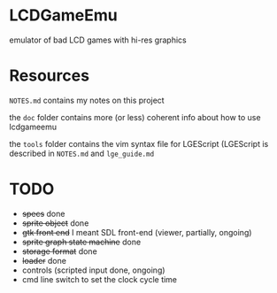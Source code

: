 LCDGameEmu
==========

emulator of bad LCD games with hi-res graphics

Resources
=========

`NOTES.md` contains my notes on this project

the `doc` folder contains more (or less) coherent info about how to use lcdgameemu

the `tools` folder contains the vim syntax file for LGEScript (LGEScript is described in `NOTES.md` and `lge_guide.md`

TODO
====

* ~~specs~~ done
* ~~sprite object~~ done
* ~~gtk front end~~ I meant SDL front-end (viewer, partially, ongoing)
* ~~sprite graph state machine~~ done
* ~~storage format~~ done
* ~~loader~~ done
* controls (scripted input done, ongoing)
* cmd line switch to set the clock cycle time
